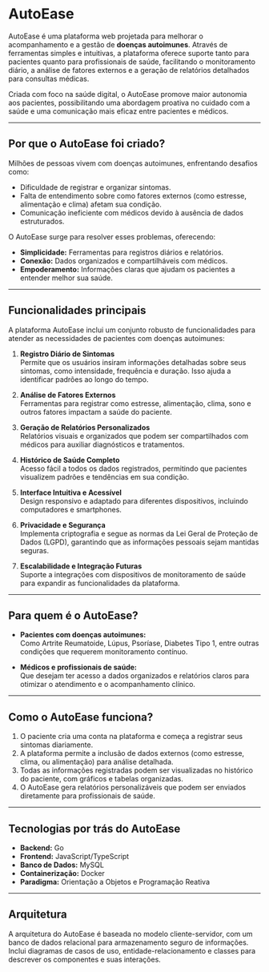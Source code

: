 # AutoEase

AutoEase é uma plataforma web projetada para melhorar o acompanhamento e a gestão de **doenças autoimunes**. Através de ferramentas simples e intuitivas, a plataforma oferece suporte tanto para pacientes quanto para profissionais de saúde, facilitando o monitoramento diário, a análise de fatores externos e a geração de relatórios detalhados para consultas médicas. 

Criada com foco na saúde digital, o AutoEase promove maior autonomia aos pacientes, possibilitando uma abordagem proativa no cuidado com a saúde e uma comunicação mais eficaz entre pacientes e médicos.

---

## Por que o AutoEase foi criado?

Milhões de pessoas vivem com doenças autoimunes, enfrentando desafios como:
- Dificuldade de registrar e organizar sintomas.
- Falta de entendimento sobre como fatores externos (como estresse, alimentação e clima) afetam sua condição.
- Comunicação ineficiente com médicos devido à ausência de dados estruturados.

O AutoEase surge para resolver esses problemas, oferecendo:
- **Simplicidade:** Ferramentas para registros diários e relatórios.
- **Conexão:** Dados organizados e compartilháveis com médicos.
- **Empoderamento:** Informações claras que ajudam os pacientes a entender melhor sua saúde.

---

## Funcionalidades principais

A plataforma AutoEase inclui um conjunto robusto de funcionalidades para atender as necessidades de pacientes com doenças autoimunes:

1. **Registro Diário de Sintomas**  
   Permite que os usuários insiram informações detalhadas sobre seus sintomas, como intensidade, frequência e duração. Isso ajuda a identificar padrões ao longo do tempo.

2. **Análise de Fatores Externos**  
   Ferramentas para registrar como estresse, alimentação, clima, sono e outros fatores impactam a saúde do paciente.

3. **Geração de Relatórios Personalizados**  
   Relatórios visuais e organizados que podem ser compartilhados com médicos para auxiliar diagnósticos e tratamentos.

4. **Histórico de Saúde Completo**  
   Acesso fácil a todos os dados registrados, permitindo que pacientes visualizem padrões e tendências em sua condição.

5. **Interface Intuitiva e Acessível**  
   Design responsivo e adaptado para diferentes dispositivos, incluindo computadores e smartphones.

6. **Privacidade e Segurança**  
   Implementa criptografia e segue as normas da Lei Geral de Proteção de Dados (LGPD), garantindo que as informações pessoais sejam mantidas seguras.

7. **Escalabilidade e Integração Futuras**  
   Suporte a integrações com dispositivos de monitoramento de saúde para expandir as funcionalidades da plataforma.

---

## Para quem é o AutoEase?

- **Pacientes com doenças autoimunes:**  
  Como Artrite Reumatoide, Lúpus, Psoríase, Diabetes Tipo 1, entre outras condições que requerem monitoramento contínuo.
  
- **Médicos e profissionais de saúde:**  
  Que desejam ter acesso a dados organizados e relatórios claros para otimizar o atendimento e o acompanhamento clínico.

---

## Como o AutoEase funciona?

1. O paciente cria uma conta na plataforma e começa a registrar seus sintomas diariamente.
2. A plataforma permite a inclusão de dados externos (como estresse, clima, ou alimentação) para análise detalhada.
3. Todas as informações registradas podem ser visualizadas no histórico do paciente, com gráficos e tabelas organizadas.
4. O AutoEase gera relatórios personalizáveis que podem ser enviados diretamente para profissionais de saúde.

---

## Tecnologias por trás do AutoEase

- **Backend:** Go
- **Frontend:** JavaScript/TypeScript
- **Banco de Dados:** MySQL
- **Containerização:** Docker
- **Paradigma:** Orientação a Objetos e Programação Reativa

---

## Arquitetura

A arquitetura do AutoEase é baseada no modelo cliente-servidor, com um banco de dados relacional para armazenamento seguro de informações. Inclui diagramas de casos de uso, entidade-relacionamento e classes para descrever os componentes e suas interações.
